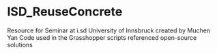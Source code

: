 # ISD_ReuseConcrete
Resource for Seminar at i.sd University of Innsbruck
created by Muchen Yan
Code used in the Grasshopper scripts referenced open-source solutions  
